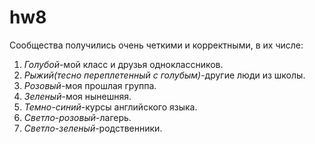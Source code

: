 # hw8
Сообщества получились очень четкими и корректными, в их числе:

1. *Голубой*-мой класс и друзья одноклассников.
2. *Рыжий(тесно переплетенный с голубым)*-другие люди из школы.
3. *Розовый*-моя прошлая группа. 
4. *Зеленый*-моя нынешняя.
5. *Темно-синий*-курсы английского языка.
6. *Светло-розовый*-лагерь.
7. *Светло-зеленый*-родственники.
